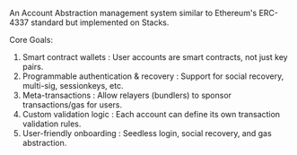 An Account Abstraction management system similar to Ethereum's ERC-4337 standard but implemented on Stacks.

Core Goals:
1. Smart contract wallets
: User accounts are smart contracts, not just key pairs.
2. Programmable authentication & recovery
: Support for social recovery, multi-sig, sessionkeys, etc.
3. Meta-transactions
: Allow relayers (bundlers) to sponsor transactions/gas for users.
4. Custom validation logic
: Each account can define its own transaction validation rules.
5. User-friendly onboarding
: Seedless login, social recovery, and gas abstraction.